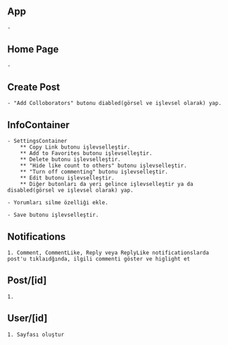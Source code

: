 ## App

    -

## Home Page

    -

## Create Post

    - "Add Colloborators" butonu diabled(görsel ve işlevsel olarak) yap.

## InfoContainer

    - SettingsContainer
        ** Copy Link butonu işlevselleştir.
        ** Add to Favorites butonu işlevselleştir.
        ** Delete butonu işlevselleştir.
        ** "Hide like count to others" butonu işlevselleştir.
        ** "Turn off commenting" butonu işlevselleştir.
        ** Edit butonu işlevselleştir.
        ** Diğer butonları da yeri gelince işlevselleştir ya da disabled(görsel ve işlevsel olarak) yap.

    - Yorumları silme özelliği ekle.

    - Save butonu işlevselleştir.

## Notifications

    1. Comment, CommentLike, Reply veya ReplyLike notificationslarda post'u tıklaıdğında, ilgili commenti göster ve higlight et

## Post/[id]

    1.

## User/[id]

    1. Sayfası oluştur
